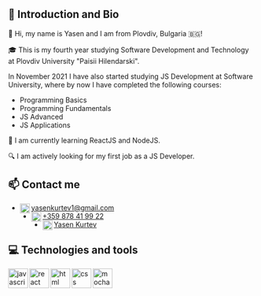 ## 👋 Introduction and Bio
🧑 Hi, my name is Yasen and I am from Plovdiv, Bulgaria 🇧🇬!

🎓 This is my fourth year studying Software Development and Technology at Plovdiv University "Paisii Hilendarski".

In November 2021 I have also started studying JS Development at Software University, where by now I have completed the following courses:
- Programming Basics
- Programming Fundamentals
- JS Advanced
- JS Applications

📖 I am currently learning ReactJS and NodeJS.

🔍 I am actively looking for my first job as a JS Developer.

## 📫 Contact me
<ul>
  <li>
    <img align="left" alt="gmail" width="20px" src="https://cdn-icons-png.flaticon.com/512/732/732200.png" />
    <a href="mailto:yasenkurtev1@gmail.com">yasenkurtev1@gmail.com</a>
  </li>
  <li>
    <img align="left" alt="phone" width="20px" src="https://cdn-icons-png.flaticon.com/512/5585/5585856.png" />
    <a href="tel:+359878419922">+359 878 41 99 22</a>
  </li>
  <li>
    <img align="left" alt="facebook" width="20px" src="https://cdn-icons-png.flaticon.com/512/1384/1384053.png" />
    <a href="https://www.facebook.com/yasen.kurtev.3/">Yasen Kurtev</a>
  </li>
</ul>

## 💻 Technologies and tools
<img align="left" alt="javascript" width="40px" src="https://cdn.jsdelivr.net/gh/devicons/devicon/icons/javascript/javascript-original.svg" />
<img align="left" alt="react" width="40px" src="https://cdn.jsdelivr.net/gh/devicons/devicon/icons/react/react-original.svg" />
<img align="left" alt="html" width="40px" src="https://cdn.jsdelivr.net/gh/devicons/devicon/icons/html5/html5-original.svg" />
<img align="left" alt="css" width="40px" src="https://cdn.jsdelivr.net/gh/devicons/devicon/icons/css3/css3-original.svg" />
<img align="left" alt="mocha" width="40px" src="https://cdn.jsdelivr.net/gh/devicons/devicon/icons/mocha/mocha-plain.svg" />

<!---
YasenKurtev/YasenKurtev is a ✨ special ✨ repository because its `README.md` (this file) appears on your GitHub profile.
You can click the Preview link to take a look at your changes.
--->
